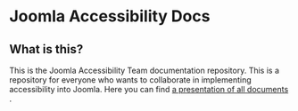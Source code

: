 # Joomla Accessibility Docs
## What is this?
This is the Joomla Accessibility Team documentation repository.
This is a repository for everyone who wants to collaborate in implementing accessibility into Joomla.
Here you can find [a presentation of all documents ](https://joomla.github.io/accessibility/#/).
